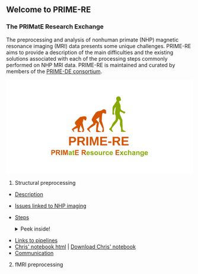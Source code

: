 ## Welcome to PRIME-RE
### The PRIMatE Research Exchange

The preprocessing and analysis of nonhuman primate (NHP) magnetic resonance imaging (MRI) data presents some unique challenges.
PRIME-RE aims to provide a description of the main difficulties and the existing solutions associated with each of the processing steps commonly performed on NHP MRI data.
PRIME-RE is maintained and curated by members of the [PRIME-DE consortium](http://fcon_1000.projects.nitrc.org/indi/indiPRIME.html). 

![logo](images/social_preview_image.png)

1. Structural preprocessing
  - [Description](structural_preprocessing/data_preparation.md)
  - [Issues linked to NHP imaging](structural_preprocessing/data_preparation.md#issues)
  - [Steps](structural_preprocessing/data_preparation.md#steps)<details><summary>Peek inside!</summary><p>

      - [Preparation of data (Cropping, deoblique…)](structural_preprocessing/data_preparation.md#preparation)
      - [Registration to template](structural_preprocessing/data_preparation.md#registration)
      - [Brain extraction / skull stripping](structural_preprocessing/data_preparation.md#extraction)
      - [Segmentation (GM, WM, CSF? Subcortical?bone, non brain soft tissue? air?)](structural_preprocessing/data_preparation.md#segmentation)
      - [Surface generation](structural_preprocessing/data_preparation.md#surf)
      - [Morphometry measures (thickness, curvature etc)](structural_preprocessing/data_preparation.md#measures)
</details></p>

  - [Links to pipelines](structural_preprocessing/data_preparation.md#links)
  - [Chris' notebook html](Surfaces_and_Flatmaps.html) | [Download Chris' notebook](Surfaces_and_Flatmaps.html)
  - [Communication](structural_preprocessing/data_preparation.md#communication)
   

2. fMRI preprocessing




